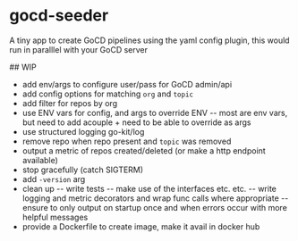 # gocd-seeder
A tiny app to create GoCD pipelines using the yaml config plugin, this would run in paralllel with your GoCD server


## WIP

- add env/args to configure user/pass for GoCD admin/api
- add config options for matching `org` and `topic`
- add filter for repos by org
- use ENV vars for config, and args to override ENV
-- most are env vars, but need to add acouple + need to be able to override as args
- use structured logging go-kit/log
- remove repo when repo present and `topic` was removed
- output a metric of repos created/deleted (or make a http endpoint available)
- stop gracefully (catch SIGTERM)
- add `-version` arg
- clean up
-- write tests
-- make use of the interfaces etc. etc.
-- write logging and metric decorators and wrap func calls where appropriate
-- ensure to only output on startup once and when errors occur with more helpful messages
- provide a Dockerfile to create image, make it avail in docker hub